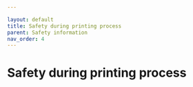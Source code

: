 ```yaml
---

layout: default
title: Safety during printing process
parent: Safety information
nav_order: 4
---
```


# Safety during printing process